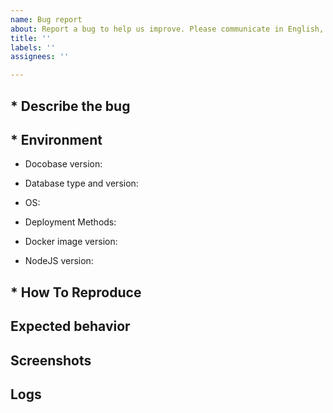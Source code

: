 ```yaml
---
name: Bug report
about: Report a bug to help us improve. Please communicate in English, and post content in other languages to Docobase Forum https://forum.docobase.com/.
title: ''
labels: ''
assignees: ''

---
```


<!-- 
First off, thank you for reporting bugs.

Please do not clear the contents of the issue template. Items marked with * are required. Issues not filled out according to the template will be closed. 

Please communicate in English, and post content in other languages to Docobase Forum https://forum.docobase.com/. Non-English issues will be closed.
-->

## * Describe the bug

<!-- A clear and concise description of what the bug is. -->

## * Environment

<!-- Please view it by clicking on the ? icon in the upper right corner of the Docobase navigation bar. -->
- Docobase version:

<!-- [e.g. PostgreSQL 12, MySQL 8.x, SQLite] -->
- Database type and version: 
  
<!-- [e.g. MacOS, Windows] -->
- OS:

<!-- Docker, Create-nocobase-app, Git source code -->
- Deployment Methods:

<!-- If using Docker for deployment, please provide. [e.g. nocobase/nocobase:latest] -->
- Docker image version:

<!-- If using Create-nocobase-app or Git source code for deployment, please provide. -->
- NodeJS version:


## * How To Reproduce

<!-- Please describe the reproduction process in as much detail as possible. -->

## Expected behavior

<!-- A clear and concise description of what you expected to happen. -->

## Screenshots

<!-- If applicable, add screenshots to help explain your problem. -->

## Logs

<!-- If it's an API error, please provide the relevant server logs. -->
